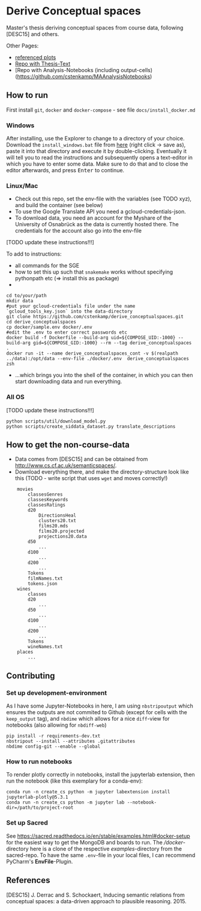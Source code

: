# Derive Conceptual spaces

Master's thesis deriving conceptual spaces from course data, following [DESC15] and others.

Other Pages:
* [referenced plots](https://github.com/cstenkamp/derive_conceptualspaces/blob/main/doc/install_docker.md)
* [Repo with Thesis-Text](https://github.com/cstenkamp/MastersThesisText)
* [Repo with Analysis-Notebooks (including output-cells)(https://github.com/cstenkamp/MAAnalysisNotebooks)

## How to run

First install `git`, `docker` and `docker-compose` - see file `docs/install_docker.md`

### Windows
After installing, use the Explorer to change to a directory of your choice. Download the `install_windows.bat` file from [here](https://raw.githubusercontent.com/cstenkamp/derive_conceptualspaces/main/install_windows.bat) (right click -> save as), paste it into that directory and execute it by double-clicking. Eventually it will tell you to read the instructions and subsequently opens a text-editor in which you have to enter some data. Make sure to do that and to close the editor afterwards, and press <kbd>Enter</kbd> to continue.

### Linux/Mac
* Check out this repo, set the env-file with the variables (see TODO xyz), and build the container (see below)
* To use the Google Translate API you need a gcloud-credentials-json.  
* To download data, you need an account for the Myshare of the University of Osnabrück as the data is currently hosted there. The credentials for the account also go into the env-file  

[TODO update these instructions!!!]

To add to instructions:
* all commands for the SGE
* how to set this up such that `snakemake` works without specifying pythonpath etc (=> install this as package)
* 

```
cd to/your/path
mkdir data
#put your gcloud-credentials file under the name `gcloud_tools_key.json` into the data-directory
git clone https://github.com/cstenkamp/derive_conceptualspaces.git
cd derive_conceptualspaces
cp docker/sample.env docker/.env
#edit the .env to enter correct passwords etc
docker build -f Dockerfile --build-arg uid=${COMPOSE_UID:-1000} --build-arg gid=${COMPOSE_GID:-1000} --rm --tag derive_conceptualspaces .
docker run -it --name derive_conceptualspaces_cont -v $(realpath ../data):/opt/data --env-file ./docker/.env  derive_conceptualspaces zsh
```
* ...which brings you into the shell of the container, in which you can then start downloading data and run everything.

### All OS
[TODO update these instructions!!!]
```
python scripts/util/download_model.py
python scripts/create_siddata_dataset.py translate_descriptions
```


## How to get the non-course-data

* Data comes from [DESC15] and can be obtained from http://www.cs.cf.ac.uk/semanticspaces/.
* Download everything there, and make the directory-structure look like this (TODO - write script that uses `wget` and moves correctly!)
```
    movies
        classesGenres
        classesKeywords
        classesRatings
        d20
            DirectionsHeal
            clusters20.txt
            films20.mds
            films20.projected
            projections20.data
        d50
            ...
        d100
            ...
        d200
            ...
        Tokens
        filmNames.txt
        tokens.json
    wines
        classes
        d20
            ...
        d50
            ...
        d100
            ...
        d200
            ...
        Tokens
        wineNames.txt
    places
        ...
```
## Contributing

### Set up development-environment

As I have some Jupyter-Notebooks in here, I am using `nbstripoutput` which ensures the outputs are not commited to Github (except for cells with the `keep_output` tag), and `nbdime` which allows for a nice `diff`-view for notebooks (also allowing for `nbdiff-web`)
```
pip install -r requirements-dev.txt
nbstripout --install --attributes .gitattributes
nbdime config-git --enable --global
```

### How to run notebooks

To render plotly correctly in notebooks, install the jupyterlab extension, then run the notebook (like this exemplary for a conda-env):
```
conda run -n create_cs python -m jupyter labextension install jupyterlab-plotly@5.3.1
conda run -n create_cs python -m jupyter lab --notebook-dir=/path/to/project-root
```


### Set up Sacred

See https://sacred.readthedocs.io/en/stable/examples.html#docker-setup for the easiest way to get the MongoDB and boards to run. The */docker*-directory here is a clone of the respective *examples*-directory from the sacred-repo. To have the same `.env`-file in your local files, I can recommend PyCharm's **EnvFile**-Plugin.

## References

[DESC15] J. Derrac and S. Schockaert, Inducing semantic relations from conceptual spaces: a data-driven approach to plausible reasoning. 2015.
